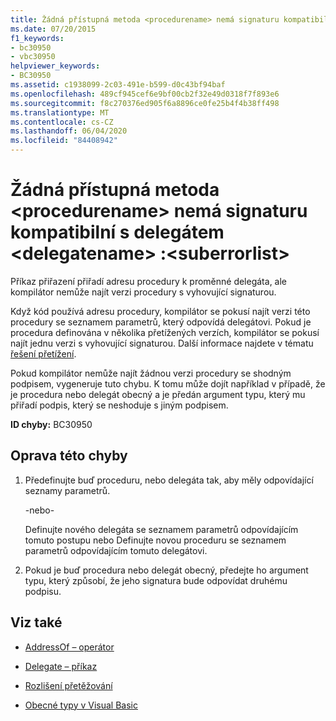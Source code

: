 ```yaml
---
title: Žádná přístupná metoda <procedurename> nemá signaturu kompatibilní s delegátem <delegatename> :<suberrorlist>
ms.date: 07/20/2015
f1_keywords:
- bc30950
- vbc30950
helpviewer_keywords:
- BC30950
ms.assetid: c1938099-2c03-491e-b599-d0c43bf94baf
ms.openlocfilehash: 489cf945cef6e9bf00cb2f32e49d0318f7f893e6
ms.sourcegitcommit: f8c270376ed905f6a8896ce0fe25b4f4b38ff498
ms.translationtype: MT
ms.contentlocale: cs-CZ
ms.lasthandoff: 06/04/2020
ms.locfileid: "84408942"
---
```

# <a name="no-accessible-method-procedurename-has-a--signature-compatible-with-delegate-delegatenamesuberrorlist"></a>Žádná přístupná metoda \<procedurename> nemá signaturu kompatibilní s delegátem \<delegatename> :\<suberrorlist>
Příkaz přiřazení přiřadí adresu procedury k proměnné delegáta, ale kompilátor nemůže najít verzi procedury s vyhovující signaturou.  
  
 Když kód používá adresu procedury, kompilátor se pokusí najít verzi této procedury se seznamem parametrů, který odpovídá delegátovi. Pokud je procedura definována v několika přetížených verzích, kompilátor se pokusí najít jednu verzi s vyhovující signaturou. Další informace najdete v tématu [řešení přetížení](../programming-guide/language-features/procedures/overload-resolution.md).  
  
 Pokud kompilátor nemůže najít žádnou verzi procedury se shodným podpisem, vygeneruje tuto chybu. K tomu může dojít například v případě, že je procedura nebo delegát obecný a je předán argument typu, který mu přiřadí podpis, který se neshoduje s jiným podpisem.  
  
 **ID chyby:** BC30950  
  
## <a name="to-correct-this-error"></a>Oprava této chyby  
  
1. Předefinujte buď proceduru, nebo delegáta tak, aby měly odpovídající seznamy parametrů.  
  
     -nebo-  
  
     Definujte nového delegáta se seznamem parametrů odpovídajícím tomuto postupu nebo Definujte novou proceduru se seznamem parametrů odpovídajícím tomuto delegátovi.  
  
2. Pokud je buď procedura nebo delegát obecný, předejte ho argument typu, který způsobí, že jeho signatura bude odpovídat druhému podpisu.  
  
## <a name="see-also"></a>Viz také

- [AddressOf – operátor](../language-reference/operators/addressof-operator.md)
- [Delegate – příkaz](../language-reference/statements/delegate-statement.md)

- [Rozlišení přetěžování](../programming-guide/language-features/procedures/overload-resolution.md)
- [Obecné typy v Visual Basic](../programming-guide/language-features/data-types/generic-types.md)
